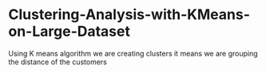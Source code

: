 # Clustering-Analysis-with-KMeans-on-Large-Dataset
Using K means algorithm we are creating clusters it means we are grouping the distance of the customers
